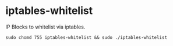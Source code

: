 # iptables-whitelist
IP Blocks to whitelist via iptables.

`sudo chomd 755 iptables-whitelist && sudo ./iptables-whitelist`
